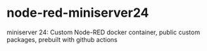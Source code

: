 # node-red-miniserver24
miniserver 24: Custom Node-RED docker container, public custom packages, prebuilt with github actions
